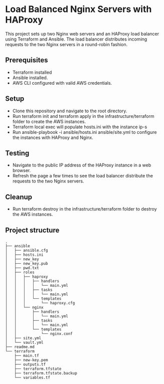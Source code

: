 # Load Balanced Nginx Servers with HAProxy

This project sets up two Nginx web servers and an HAProxy load balancer using Terraform and Ansible. The load balancer distributes incoming requests to the two Nginx servers in a round-robin fashion.

## Prerequisites

* Terraform installed
* Ansible installed.
* AWS CLI configured with valid AWS credentials.

## Setup

- Clone this repository and navigate to the root directory.
- Run terraform init and terraform apply in the infrastructure/terraform folder to create the AWS instances.
- Terraform local exec will populate hosts.ini with the instance ip-s 
- Run ansible-playbook -i ansible/hosts.ini ansible/site.yml to configure the instances with HAProxy and Nginx.

## Testing

- Navigate to the public IP address of the HAProxy instance in a web browser.
- Refresh the page a few times to see the load balancer distribute the requests to the two Nginx servers.

## Cleanup

- Run terraform destroy in the infrastructure/terraform folder to destroy the AWS instances.

## Project structure
```
.
├── ansible
│   ├── ansible.cfg
│   ├── hosts.ini
│   ├── new_key
│   ├── new_key.pub
│   ├── pwd.txt
│   ├── roles
│   │   ├── haproxy
│   │   │   ├── handlers
│   │   │   │   └── main.yml
│   │   │   ├── tasks
│   │   │   │   └── main.yml
│   │   │   └── templates
│   │   │       └── haproxy.cfg
│   │   └── nginx
│   │       ├── handlers
│   │       │   └── main.yml
│   │       ├── tasks
│   │       │   └── main.yml
│   │       └── templates
│   │           └── nginx.conf
│   ├── site.yml
│   └── vault.yml
├── readme.md
└── terraform
    ├── main.tf
    ├── new-key.pem
    ├── outputs.tf
    ├── terraform.tfstate
    ├── terraform.tfstate.backup
    └── variables.tf
```
